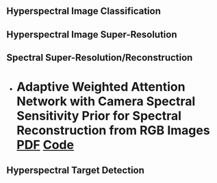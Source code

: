 ## Hyperspectral Image Classification
## Hyperspectral Image Super-Resolution
## Spectral Super-Resolution/Reconstruction
- # Adaptive Weighted Attention Network with Camera Spectral Sensitivity Prior for Spectral Reconstruction from RGB Images [PDF](http://openaccess.thecvf.com/content_CVPRW_2020/html/w31/Li_Adaptive_Weighted_Attention_Network_With_Camera_Spectral_Sensitivity_Prior_for_CVPRW_2020_paper.html) [Code](https://github.com/Deep-imagelab/AWAN)

## Hyperspectral Target Detection
